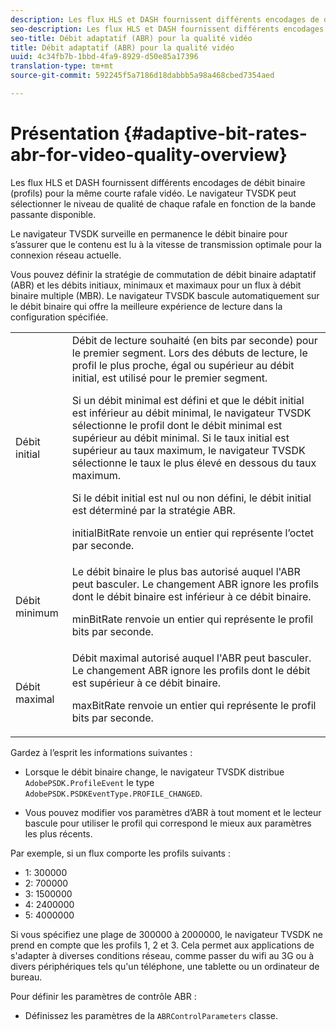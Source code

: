 ```yaml
---
description: Les flux HLS et DASH fournissent différents encodages de débit binaire (profils) pour la même courte rafale vidéo. Le navigateur TVSDK peut sélectionner le niveau de qualité de chaque rafale en fonction de la bande passante disponible.
seo-description: Les flux HLS et DASH fournissent différents encodages de débit binaire (profils) pour la même courte rafale vidéo. Le navigateur TVSDK peut sélectionner le niveau de qualité de chaque rafale en fonction de la bande passante disponible.
seo-title: Débit adaptatif (ABR) pour la qualité vidéo
title: Débit adaptatif (ABR) pour la qualité vidéo
uuid: 4c34fb7b-1bbd-4fa9-8929-d50e85a17396
translation-type: tm+mt
source-git-commit: 592245f5a7186d18dabbb5a98a468cbed7354aed

---
```



# Présentation {#adaptive-bit-rates-abr-for-video-quality-overview}

Les flux HLS et DASH fournissent différents encodages de débit binaire (profils) pour la même courte rafale vidéo. Le navigateur TVSDK peut sélectionner le niveau de qualité de chaque rafale en fonction de la bande passante disponible.

Le navigateur TVSDK surveille en permanence le débit binaire pour s’assurer que le contenu est lu à la vitesse de transmission optimale pour la connexion réseau actuelle.

Vous pouvez définir la stratégie de commutation de débit binaire adaptatif (ABR) et les débits initiaux, minimaux et maximaux pour un flux à débit binaire multiple (MBR). Le navigateur TVSDK bascule automatiquement sur le débit binaire qui offre la meilleure expérience de lecture dans la configuration spécifiée.

<table id="table_AF838E082235406AA359BF1C1A77F85F"> 
 <tbody> 
  <tr> 
   <td colname="col01"> Débit initial </td> 
   <td colname="col2">Débit de lecture souhaité (en bits par seconde) pour le premier segment. Lors des débuts de lecture, le profil le plus proche, égal ou supérieur au débit initial, est utilisé pour le premier segment. <p> Si un débit minimal est défini et que le débit initial est inférieur au débit minimal, le navigateur TVSDK sélectionne le profil dont le débit minimal est supérieur au débit minimal. Si le taux initial est supérieur au taux maximum, le navigateur TVSDK sélectionne le taux le plus élevé en dessous du taux maximum. </p> <p>Si le débit initial est nul ou non défini, le débit initial est déterminé par la stratégie ABR. </p> <p><span class="codeph"> initialBitRate</span> renvoie un entier qui représente l’octet par seconde. </p> </td> 
  </tr> 
  <tr> 
   <td colname="col01"> Débit minimum </td> 
   <td colname="col2">Le débit binaire le plus bas autorisé auquel l'ABR peut basculer. Le changement ABR ignore les profils dont le débit binaire est inférieur à ce débit binaire. <p><span class="codeph"> minBitRate</span> renvoie un entier qui représente le profil bits par seconde. </p> </td> 
  </tr> 
  <tr> 
   <td colname="col01"> Débit maximal </td> 
   <td colname="col2">Débit maximal autorisé auquel l'ABR peut basculer. Le changement ABR ignore les profils dont le débit est supérieur à ce débit binaire. <p><span class="codeph"> maxBitRate</span> renvoie un entier qui représente le profil bits par seconde. </p> </td> 
  </tr> 
 </tbody> 
</table>

Gardez à l’esprit les informations suivantes :

* Lorsque le débit binaire change, le navigateur TVSDK distribue `AdobePSDK.ProfileEvent` le type `AdobePSDK.PSDKEventType.PROFILE_CHANGED`.

* Vous pouvez modifier vos paramètres d’ABR à tout moment et le lecteur bascule pour utiliser le profil qui correspond le mieux aux paramètres les plus récents.

Par exemple, si un flux comporte les profils suivants :

* 1: 300000
* 2: 700000
* 3: 1500000
* 4: 2400000
* 5: 4000000

Si vous spécifiez une plage de 300000 à 2000000, le navigateur TVSDK ne prend en compte que les profils 1, 2 et 3. Cela permet aux applications de s&#39;adapter à diverses conditions réseau, comme passer du wifi au 3G ou à divers périphériques tels qu&#39;un téléphone, une tablette ou un ordinateur de bureau.

Pour définir les paramètres de contrôle ABR :

* Définissez les paramètres de la `ABRControlParameters` classe.

